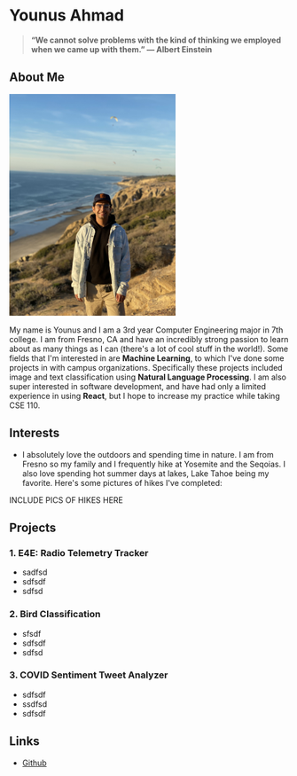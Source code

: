 # Younus Ahmad
>**“We cannot solve problems with the kind of thinking we employed when we came up with them.” — Albert Einstein**

## About Me

<img src="Screenshots/self-image.png" alt="self" width="300">

My name is Younus and I am a 3rd year Computer Engineering major in 7th college. I am from Fresno, CA and have an incredibly strong passion to learn about as many things as I can (there's a lot of cool stuff in the world!). Some fields that I'm interested in are **Machine Learning**, to which I've done some projects in with campus organizations. Specifically these projects included image and text classification using **Natural Language Processing**. I am also super interested in software development, and have had only a limited experience in using **React**, but I hope to increase my practice while taking CSE 110.

## Interests
- I absolutely love the outdoors and spending time in nature. I am from Fresno so my family and I frequently hike at Yosemite and the Seqoias. I also love spending hot summer days at lakes, Lake Tahoe being my favorite. Here's some pictures of hikes I've completed: 

INCLUDE PICS OF HIKES HERE

## Projects

### 1. E4E: Radio Telemetry Tracker
- sadfsd
- sdfsdf
- sdfsd
### 2. Bird Classification
- sfsdf
- sdfsdf
- sdfsd
### 3. COVID Sentiment Tweet Analyzer
- sdfsdf
- ssdfsd
- sdfsdf

## Links
- [Github](https://github.com/yahmad3495)

